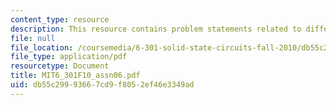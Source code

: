 ```yaml
---
content_type: resource
description: This resource contains problem statements related to differential pair.
file: null
file_location: /coursemedia/6-301-solid-state-circuits-fall-2010/db55c29993667cd9f8052ef46e3349ad_MIT6_301F10_assn06.pdf
file_type: application/pdf
resourcetype: Document
title: MIT6_301F10_assn06.pdf
uid: db55c299-9366-7cd9-f805-2ef46e3349ad
---
```

